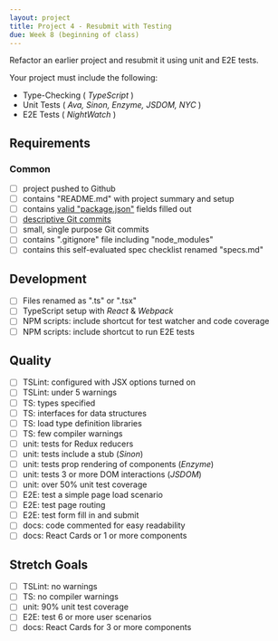 ```yaml
---
layout: project
title: Project 4 - Resubmit with Testing
due: Week 8 (beginning of class)
---
```


Refactor an earlier project and resubmit it using unit and E2E tests.

Your project must include the following:
* Type-Checking ( *TypeScript* )
* Unit Tests ( *Ava, Sinon, Enzyme, JSDOM, NYC* )
* E2E Tests ( *NightWatch* )

## Requirements

### Common
- [ ] project pushed to Github
- [ ] contains "README.md" with project summary and setup
- [ ] contains [valid "package.json"](http://browsenpm.org/package.json) fields filled out
- [ ] [descriptive Git commits](http://chris.beams.io/posts/git-commit/)
- [ ] small, single purpose Git commits
- [ ] contains ".gitignore" file including "node_modules"
- [ ] contains this self-evaluated spec checklist renamed "specs.md"

## Development
- [ ] Files renamed as ".ts" or ".tsx"
- [ ] TypeScript setup with *React* & *Webpack*
- [ ] NPM scripts: include shortcut for test watcher and code coverage
- [ ] NPM scripts: include shortcut to run E2E tests

## Quality
- [ ] TSLint: configured with JSX options turned on
- [ ] TSLint: under 5 warnings
- [ ] TS: types specified
- [ ] TS: interfaces for data structures
- [ ] TS: load type definition libraries
- [ ] TS: few compiler warnings
- [ ] unit: tests for Redux reducers
- [ ] unit: tests include a stub (*Sinon*)
- [ ] unit: tests prop rendering of components (*Enzyme*)
- [ ] unit: tests 3 or more DOM interactions (*JSDOM*)
- [ ] unit: over 50% unit test coverage
- [ ] E2E: test a simple page load scenario
- [ ] E2E: test page routing
- [ ] E2E: test form fill in and submit
- [ ] docs: code commented for easy readability
- [ ] docs: React Cards or 1 or more components

## Stretch Goals
- [ ] TSLint: no warnings
- [ ] TS: no compiler warnings
- [ ] unit: 90% unit test coverage
- [ ] E2E: test 6 or more user scenarios
- [ ] docs: React Cards for 3 or more components
